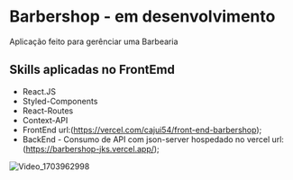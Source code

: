 # Barbershop - em desenvolvimento 

Aplicação feito para gerênciar uma Barbearia

## Skills aplicadas no FrontEmd

- React.JS
- Styled-Components
- React-Routes
- Context-API
- FrontEnd url:(https://vercel.com/cajui54/front-end-barbershop);
- BackEnd - Consumo de API com json-server hospedado no vercel url:(https://barbershop-jks.vercel.app/);


![Video_1703962998](https://github.com/cajui54/front-end-barbershop/assets/42698730/86bf2723-1d76-4824-92e4-206f6344b55d)


